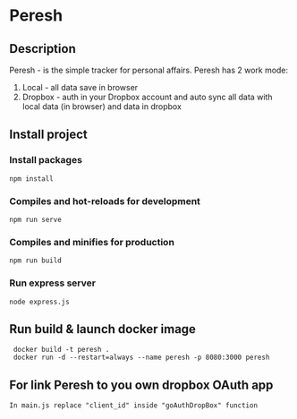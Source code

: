 # Peresh
## Description
Peresh - is the simple tracker for personal affairs. Peresh has 2 work mode:
1. Local - all data save in browser
1. Dropbox - auth in your Dropbox account and auto sync all data with local data (in browser) and data in dropbox

## Install project
### Install packages
```
npm install
```
### Compiles and hot-reloads for development
```
npm run serve
```
### Compiles and minifies for production
```
npm run build
```
### Run express server
```
node express.js
```
## Run build & launch docker image
```
 docker build -t peresh .
 docker run -d --restart=always --name peresh -p 8080:3000 peresh
``` 
## For link Peresh to you own dropbox OAuth app
`
In main.js replace "client_id" inside "goAuthDropBox" function
`